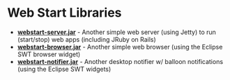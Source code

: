 # Web Start Libraries

- [**webstart-server.jar**](webstart-server) - Another simple web server (using Jetty) to run (start/stop) web apps (including JRuby on Rails)
- [**webstart-browser.jar**](webstart-browser) - Another simple web browser (using the Eclipse SWT browser widget)
- [**webstart-notifier.jar**](webstart-notifier) - Another desktop notifier w/ balloon notifications (using the Eclipse SWT widgets)
